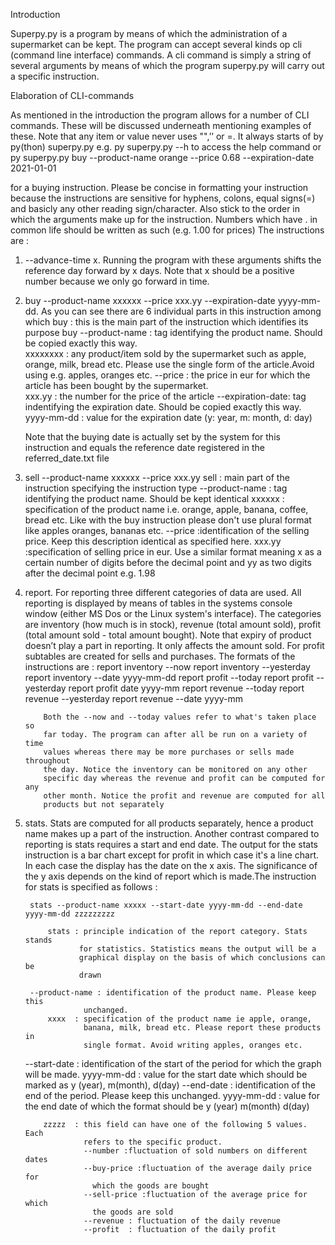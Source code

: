 Introduction

Superpy.py is a program by means of which the administration of a supermarket can be kept. The program can accept several kinds op cli (command line interface) commands. A cli command is simply a string of several arguments by means of which the program superpy.py will carry out a specific instruction.

Elaboration of CLI-commands

As mentioned in the introduction the program allows for a number of CLI commands. These will be discussed underneath mentioning examples of these. Note that any item or value never uses "",’’ or =. It always starts of by   py(thon) superpy.py e.g. py superpy.py --h to access the help command or 
py superpy.py buy --product-name orange --price 0.68 --expiration-date 2021-01-01 

for a buying instruction. Please be concise in formatting your instruction because the instructions are sensitive for hyphens, colons, equal signs(=) and basicly any other reading sign/character. Also stick to the order in which the arguments make up for the instruction. Numbers which have . in common life should be written as such (e.g. 1.00 for prices) 
The instructions are :
1. --advance-time x. Running the program with these arguments shifts the
  reference day forward by x days. Note that x should be a positive number 
  because we only go forward in time.
2. buy --product-name xxxxxx --price xxx.yy --expiration-date yyyy-mm-dd. 
   As you can see there are 6 individual parts in this instruction among which 
   buy : this is the main part of the instruction which identifies its purpose 
         buy
   --product-name : tag identifying the product name. Should be copied exactly 
                    this way.  
   xxxxxxxx       : any product/item sold by the supermarket such as apple, 
                    orange, milk, bread etc. Please use the single form of the 
                    article.Avoid using e.g. apples, oranges etc. 
   --price        : the price in eur for which the article has been bought by 
                    the supermarket.  
   xxx.yy         : the number for the price of the article
   --expiration-date: tag indentifying the expiration date. Should be copied 
                    exactly this way.
   yyyy-mm-dd     : value for the expiration date (y: year, m: month, d: 
                    day)
   
   Note that the buying date is actually set by the system for this 
   instruction and equals the reference date registered in the 
   referred_date.txt file 
3. sell --product-name xxxxxx --price xxx.yy
   sell : main part of the instruction specifying the instruction type 
   --product-name : tag identifying the product name. Should be kept identical
   xxxxxx : specification of the product name i.e. orange, apple, banana, 
            coffee, bread etc. Like with the buy instruction please don't use 
            plural format like apples oranges, bananas etc. 
   --price :identification of the selling price. Keep this description 
            identical as specified here.
   xxx.yy  :specification of selling price in eur. Use a similar format 
            meaning x as a certain number of digits before the decimal point 
            and yy as two digits after the decimal point e.g. 1.98
4. report. For reporting three different categories of data are used. All
           reporting is displayed by means of tables in the systems console 
           window (either MS Dos or the Linux system's interface). The 
           categories are inventory (how much is in stock), revenue (total 
           amount sold), profit (total amount sold - total amount bought). 
           Note that expiry of product doesn’t play a part in reporting. It 
           only affects the amount sold. For profit subtables are created for 
           sells and purchases.
           The formats of the instructions are :
           report inventory --now 
           report inventory --yesterday
           report inventory --date yyyy-mm-dd
           report profit --today 
           report profit --yesterday
           report profit date yyyy-mm
           report revenue --today
           report revenue --yesterday
           report revenue --date yyyy-mm 

           Both the --now and --today values refer to what's taken place so 
           far today. The program can after all be run on a variety of time 
           values whereas there may be more purchases or sells made throughout 
           the day. Notice the inventory can be monitored on any other 
           specific day whereas the revenue and profit can be computed for any 
           other month. Notice the profit and revenue are computed for all 
           products but not separately 
5. stats.  Stats are computed for all products separately, hence a product 
           name makes up a part of the instruction. Another contrast compared 
           to reporting is stats requires a start and end date. The output for 
           the stats instruction is a bar chart except for profit in which 
           case it's a line chart. In each case the display has the date on 
           the x axis. The significance of the y axis depends on the kind of 
           report which is made.The instruction for stats is specified as 
           follows :
        
        stats --product-name xxxxx --start-date yyyy-mm-dd --end-date yyyy-mm-dd zzzzzzzzz
   
            stats : principle indication of the report category. Stats stands 
                   for statistics. Statistics means the output will be a 
                   graphical display on the basis of which conclusions can be 
                   drawn
   
        --product-name : identification of the product name. Please keep this 
                    unchanged.
            xxxx  : specification of the product name ie apple, orange, 
                    banana, milk, bread etc. Please report these products in 
                    single format. Avoid writing apples, oranges etc. 
     --start-date : identification of the start of the period for which the 
                    graph will be made. 
       yyyy-mm-dd : value for the start date which should be marked as y 
                    (year), m(month), d(day)
       --end-date : identification of the end of the period. Please keep this
                    unchanged. 
       yyyy-mm-dd : value for the end date of which the format should be y 
                    (year) m(month) d(day)
   
           zzzzz  : this field can have one of the following 5 values. Each 
                    refers to the specific product. 
                    --number :fluctuation of sold numbers on different dates
                    --buy-price :fluctuation of the average daily price for 
                      which the goods are bought
                    --sell-price :fluctuation of the average price for which 
                      the goods are sold
                    --revenue : fluctuation of the daily revenue 
                    --profit  : fluctuation of the daily profit   
